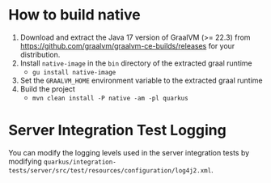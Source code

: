 # How to build native

1. Download and extract the Java 17 version of GraalVM (>= 22.3) from
https://github.com/graalvm/graalvm-ce-builds/releases
for your distribution.
2. Install `native-image` in the `bin` directory of the extracted graal
runtime
   * `gu install native-image`
3. Set the `GRAALVM_HOME` environment variable to the extracted
graal runtime
4. Build the project
   * `mvn clean install -P native -am -pl quarkus`

# Server Integration Test Logging
You can modify the logging levels used in the server integration tests by modifying `quarkus/integration-tests/server/src/test/resources/configuration/log4j2.xml`.
